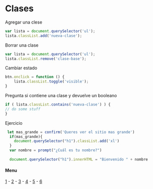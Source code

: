 # Clases
Agregar una clese
```js
var lista = document.querySelector('ul');
lista.classList.add('nueva-clase');
```
Borrar una clase
```js
var lista = document.querySelector('ul');
lista.classList.remove('clase-base');
```
Cambiar estado
```js
btn.onclick = function () {
	lista.classList.toggle('visible');
}
```
Pregunta si contiene una clase y devuelve un booleano
```js
if ( lista.classList.contains('nueva-clase') ) {
// do some stuff
}
```
Ejercicio

```js
 let mas_grande = confirm('Queres ver el sitio mas grande')
  if(mas_grande){
    document.querySelector("h1").classList.add('xl')
  }
  var nombre = prompt("¿Cuál es tu nombre?")
  
  document.querySelector("h1").innerHTML = "Bienvenido " + nombre
```


#### Menu
[1](/01_closures_callbacks.md) - [2](/02_arrays.md) - [3](/03_editar_dom.md) - [4](/04_clases.md) - [5](/05_eventos.md) - [6](/06_timers.md)